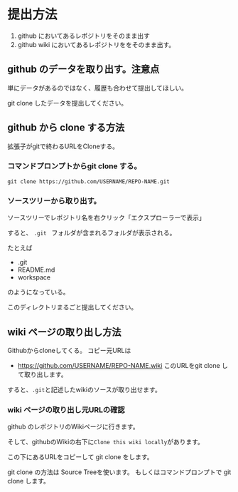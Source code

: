 # 提出方法

1. github においてあるレポジトリをそのまま出す
2. github wiki においてあるレポジトリををそのまま出す。


## github のデータを取り出す。注意点

単にデータがあるのではなく、履歴も合わせて提出してほしい。

git clone したデータを提出してください。

## github から clone する方法

拡張子がgitで終わるURLをCloneする。
### コマンドプロンプトからgit clone する。

```
git clone https://github.com/USERNAME/REPO-NAME.git
```

### ソースツリーから取り出す。

ソースツリーでレポジトリ名を右クリック「エクスプローラーで表示」

すると、 `.git ` フォルダが含まれるフォルダが表示される。

たとえば
- .git
- README.md
- workspace

のようになっている。

このディレクトリまるごと提出してください。

## wiki ページの取り出し方法
Githubからcloneしてくる。
コピー元URLは
- https://github.com/USERNAME/REPO-NAME.wiki
このURLをgit clone して取り出します。

すると、`.git`と記述したwikiのソースが取り出せます。

### wiki ページの取り出し元URLの確認

github のレポジトリのWikiページに行きます。

そして、githubのWikiの右下に`Clone this wiki locally`があります。

この下にあるURLをコピーして git clone をします。

git clone の方法は Source Treeを使います。
もしくはコマンドプロンプトで git clone します。













